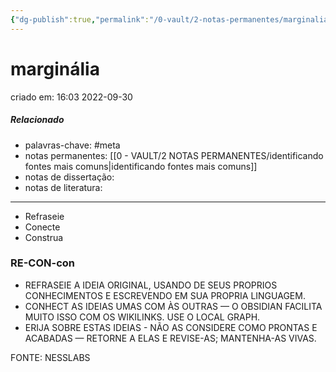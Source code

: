 ```yaml
---
{"dg-publish":true,"permalink":"/0-vault/2-notas-permanentes/marginalia/","tags":["permanente","meta"],"dgHomeLink":true,"dgShowLocalGraph":true,"dgShowFileTree":true,"dgEnableSearch":true,"noteIcon":""}
---
```


# marginália
criado em: 16:03 2022-09-30

##### Relacionado
- palavras-chave: #meta 
- notas permanentes: [[0 - VAULT/2 NOTAS PERMANENTES/identificando fontes mais comuns\|identificando fontes mais comuns]]
- notas de dissertação:
- notas de literatura: 

---
- Refraseie
- Conecte
- Construa

### RE-CON-con

- REFRASEIE A IDEIA ORIGINAL, USANDO DE SEUS PROPRIOS CONHECIMENTOS E ESCREVENDO EM SUA PROPRIA LINGUAGEM.
- CONHECT AS IDEIAS UMAS COM ÀS OUTRAS — O OBSIDIAN FACILITA MUITO ISSO COM OS WIKILINKS. USE O LOCAL GRAPH.
- ERIJA SOBRE ESTAS IDEIAS - NÃO AS CONSIDERE COMO PRONTAS E ACABADAS — RETORNE A ELAS E REVISE-AS; MANTENHA-AS VIVAS. 

FONTE: NESSLABS


